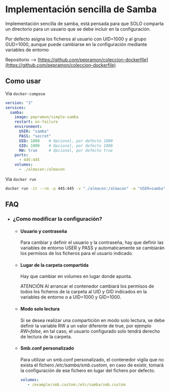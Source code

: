 # Implementación sencilla de Samba

Implementación sencilla de samba, está pensada para que SOLO comparta un directorio para un usuario que se debe incluir en la configuración.

Por defecto asigna los ficheros al usuario con UID=1000 y al grupo GUD=1000, aunque puede cambiarse en la configuración mediante variables de entorno

Repositorio --> [https://github.com/pepramon/coleccion-dockerfile](https://github.com/pepramon/coleccion-dockerfile)

## Como usar

Via `docker-compose`

```yaml
version: "3"
services:
  samba:
    image: pepramon/simple-samba
    restart: on-failure
    environment:
      USER: "samba"
      PASS: "secret"
      UID: 1000    # Opcional, por defecto 1000
      GID: 1000    # Opcional, por defecto 1000
      RW: true     # Opcional, por defecto true
    ports:
      - 445:445
    volumes:
      - ./almacen:/almacen
```

Via `docker run`

```bash
docker run -it --rm -p 445:445 -v "./almacen:/almacen" -e "USER=samba" -e "PASS=secret" pepramon/simple-samba
```

## FAQ

 * ### ¿Como modificar la configuración?

   * #### Usuario y contraseña
   
     Para cambiar y definir el usuario y la contraseña, hay que definir las variables de entorno USER y PASS y automaticamente se cambiarán los permisos de los ficheros para el usuario indicado.
   
   * #### Lugar de la carpeta compartida
   
     Hay que cambiar en volumes en lugar donde apunta.
     
     ATENCIÓN Al arrancar el contenedor cambiará los permisos de todos los ficheros de la carpeta al UID y GID indicados en la variables de entorno o a UID=1000 y GID=1000.

   * #### Modo solo lectura
   
     Si se desea realizar una compartición en modo solo lectura, se debe definir la variable RW a un valor diferente de true, por ejemplo *RW=false*, en tal caso, el usuario configurado solo tendrá derecho de lectura de la carpeta.
   
   * #### Smb.conf personalizado
   
     Para utilizar un smb.conf personalizado, el contenedor vigila que no exista el fichero */etc/samba/smb.custom*, en caso de existir, tomará la configuración de ese fichero en lugar del fichero por defecto.

       ```yaml
       volumes:
          - /example/smb.custom:/etc/samba/smb.custom
       ```
